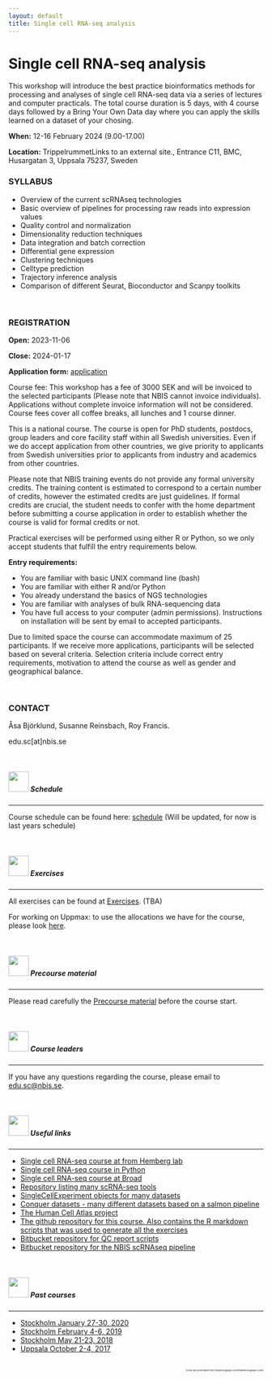 ```yaml
---
layout: default
title: Single cell RNA-seq analysis 
---
```


# Single cell RNA-seq analysis  

This workshop will introduce the best practice bioinformatics methods for processing and analyses of single cell RNA-seq data via a series of lectures and computer practicals. The total course duration is 5 days, with 4 course days followed by a Bring Your Own Data day where you can apply the skills learned on a dataset of your chosing.

**When:** 12-16 February 2024  (9.00-17.00)

**Location:** TrippelrummetLinks to an external site., Entrance C11, BMC, Husargatan 3, Uppsala 75237, Sweden


### SYLLABUS

* Overview of the current scRNAseq technologies
* Basic overview of pipelines for processing raw reads into expression values
* Quality control and normalization
* Dimensionality reduction techniques
* Data integration and batch correction
* Differential gene expression
* Clustering techniques
* Celltype prediction
* Trajectory inference analysis
* Comparison of different Seurat, Bioconductor and Scanpy toolkits

<br/>

### REGISTRATION

**Open:** 2023-11-06

**Close:** 2024-01-17

**Application form:** [application](https://nbis.typeform.com/to/VYqpkdkhLinks)

Course fee: This workshop has a fee of 3000 SEK and will be invoiced to the selected participants (Please note that NBIS cannot invoice individuals). Applications without complete invoice information will not be considered. Course fees cover all coffee breaks, all lunches and 1 course dinner.

This is a national course. The course is open for PhD students, postdocs, group leaders and core facility staff within all Swedish universities. Even if we do accept application from other countries, we give priority to applicants from Swedish universities prior to applicants from industry and academics from other countries.

Please note that NBIS training events do not provide any formal university credits. The training content is estimated to correspond to a certain number of credits, however the estimated credits are just guidelines. If formal credits are crucial, the student needs to confer with the home department before submitting a course application in order to establish whether the course is valid for formal credits or not.

Practical exercises will be performed using either R or Python, so we only accept students that fulfill the entry requirements below.

**Entry requirements:**

* You are familiar with basic UNIX command line (bash)
* You are familiar with either R and/or Python
* You already understand the basics of NGS technologies
* You are familiar with analyses of bulk RNA-sequencing data
* You have full access to your computer (admin permissions). Instructions on installation will be sent by email to accepted participants.

Due to limited space the course can accommodate maximum of 25 participants. If we receive more applications, participants will be selected based on several criteria. Selection criteria include correct entry requirements, motivation to attend the course as well as gender and geographical balance.


<br/>


### CONTACT

Åsa Björklund, Susanne Reinsbach, Roy Francis.

edu.sc[at]nbis.se 



<br/>



##### <img border="0" src="https://www.svgrepo.com/show/158264/schedule.svg" width="40" height="40"> Schedule
***

Course schedule can be found here: [schedule](schedule.md) (Will be updated, for now is last years schedule)

<br/>

##### <img border="0" src="https://www.svgrepo.com/show/6672/exercise.svg" width="40" height="40"> Exercises
***

All exercises can be found at [Exercises](exercises.md). (TBA)

For working on Uppmax: to use the allocations we have for the course, please look [here](login.md).

<br/>

##### <img border="0" src="https://www.svgrepo.com/show/19652/maths-class-materials-cross-of-a-pencil-and-a-ruler.svg" width="40" height="40"> Precourse material
***

Please read carefully the [Precourse material](precourse.md) before the course start.

<br/>

##### <img border="0" src="https://www.svgrepo.com/show/38706/group-of-people.svg" width="40" height="40"> Course leaders
***

If you have any questions regarding the course, please email to edu.sc@nbis.se.

<br/>

##### <img border="0" src="https://www.svgrepo.com/show/19262/link.svg" width="40" height="40"> Useful links
***

* [Single cell RNA-seq course at from Hemberg lab](https://scrnaseq-course.cog.sanger.ac.uk/website/index.html)
* [Single cell RNA-seq course in Python](https://chanzuckerberg.github.io/scRNA-python-workshop/intro/about)
* [Single cell RNA-seq course at Broad](https://broadinstitute.github.io/2019_scWorkshop/)
* [Repository listing many scRNA-seq tools](https://github.com/seandavi/awesome-single-cell)
* [SingleCellExperiment objects for many datasets](https://hemberg-lab.github.io/scRNA.seq.datasets/)
* [Conquer datasets - many different datasets based on a salmon pipeline](http://imlspenticton.uzh.ch:3838/conquer/)
* [The Human Cell Atlas project](https://www.humancellatlas.org/)
* [The github repository for this course. Also contains the R markdown scripts that was used to generate all the exercises](https://github.com/NBISweden/workshop-scRNAseq)
* [Bitbucket repository for QC report scripts](https://bitbucket.org/asbj/qc-summary_scrnaseq)
* [Bitbucket repository for the NBIS scRNAseq pipeline](https://bitbucket.org/scilifelab-lts/lts-workflows-sm-scrnaseq)

<br/>

##### <img border="0" src="https://www.svgrepo.com/show/83468/navigation-history-interface-symbol-of-a-clock-with-an-arrow.svg" width="40" height="40"> Past courses
***

* [Stockholm January 27-30, 2020](https://nbisweden.github.io/workshop-archive/workshop-scRNAseq/2020-01-27/)
* [Stockholm February 4-6, 2019](https://nbisweden.github.io/workshop-archive/workshop-scRNAseq/2019-02-04/)
* [Stockholm May 21-23, 2018](https://nbisweden.github.io/workshop-archive/workshop-scRNAseq/2018-05-21/)
* [Uppsala October 2-4, 2017](https://scilifelab.github.io/courses/scrnaseq/1710/)

<br/>

<div style="text-align: right; font-size: 5px"> Icons are provided from [www.svgrepo.com](www.svgrepo.com) </div>
